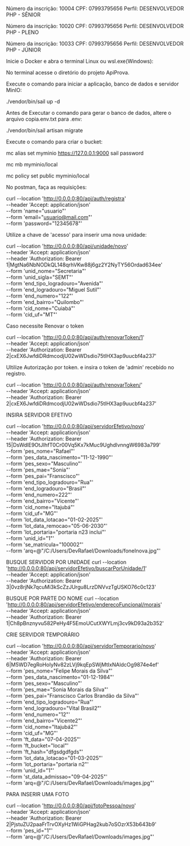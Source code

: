 Número da inscrição: 10004
CPF: 07993795656
Perfil: DESENVOLVEDOR PHP - SÊNIOR

Número da inscrição: 10020
CPF: 07993795656
Perfil: DESENVOLVEDOR PHP - PLENO

Número da inscrição: 10033
CPF: 07993795656
Perfil: DESENVOLVEDOR PHP - JÚNIOR

Inicie o Docker e abra o terminal Linux ou wsl.exe(Windows):

No terminal acesse o diretório do projeto ApiProva.

Execute o comando para iniciar a aplicação, banco de dados e servidor MinIO:

./vendor/bin/sail up -d

Antes de Executar o comando para gerar o banco de dados, altere o arquivo copia.env.txt para .env:

./vendor/bin/sail artisan migrate

Execute o comando para criar o bucket:

mc alias set myminio https://127.0.0.1:9000 sail password

mc mb myminio/local

mc policy set public myminio/local

No postman, faça as requisições:

curl --location 'http://0.0.0.0:80/api/auth/registra' \
--header 'Accept: application/json' \
--form 'name="usuario"' \
--form 'email="usuario@mail.com"' \
--form 'password="12345678"'

Utilize a chave de 'acesso' para inserir uma nova unidade:

curl --location 'http://0.0.0.0:80/api/unidade/novo' \
--header 'Accept: application/json' \
--header 'Authorization: Bearer 1|MgtNa6NbNODkQL148qrhVKw88j6gz2Y2NyTY56Ordad634ee' \
--form 'unid_nome="Secretaria"' \
--form 'unid_sigla="SEMT"' \
--form 'end_tipo_logradouro="Avenida"' \
--form 'end_logradouro="Miguel Sutil"' \
--form 'end_numero="122"' \
--form 'end_bairro="Quilombo"' \
--form 'cid_nome="Cuiabá"' \
--form 'cid_uf="MT"'

Caso necessite Renovar o token

curl --location 'http://0.0.0.0:80/api/auth/renovarToken/1' \
--header 'Accept: application/json' \
--header 'Authorization: Bearer 2|cxEX6JwfdiDRdmcodjU02wWDsdio75tlHX3ap9uucbf4a237'

Ultilize Autorização por token. e insira o token de 'admin' recebido no registro.

curl --location 'http://0.0.0.0:80/api/auth/renovarToken/' \
--header 'Accept: application/json' \
--header 'Authorization: Bearer 2|cxEX6JwfdiDRdmcodjU02wWDsdio75tlHX3ap9uucbf4a237'

INSIRA SERVIDOR EFETIVO

curl --location 'http://0.0.0.0:80/api/servidorEfetivo/novo' \
--header 'Accept: application/json' \
--header 'Authorization: Bearer 15|DsWdlE9OtJIhfT0Cr00Vq5Kx7kMuc9UghdlvnngW6983a799' \
--form 'pes_nome="Rafael"' \
--form 'pes_data_nascimento="11-12-1990"' \
--form 'pes_sexo="Masculino"' \
--form 'pes_mae="Sonia"' \
--form 'pes_pai="Franscisco"' \
--form 'end_tipo_logradouro="Rua"' \
--form 'end_logradouro="Brasil"' \
--form 'end_numero=222"' \
--form 'end_bairro="Vicente"' \
--form 'cid_nome="Itajubá"' \
--form 'cid_uf="MG"' \
--form 'lot_data_lotacao="01-02-2025"' \
--form 'lot_data_remocao="05-06-2030"' \
--form 'lot_portaria="portaria n23 inclui"' \
--form 'unid_id="1"' \
--form 'se_matricula="100002"' \
--form 'arq=@"/C:/Users/DevRafael/Downloads/foneInova.jpg"'

BUSQUE SERVIDOR POR UNIDADE
curl --location 'http://0.0.0.0:80/api/servidorEfetivo/buscarPorUnidade/1' \
--header 'Accept: application/json' \
--header 'Authorization: Bearer 3|0vz8rjNk7qcuMi3kScZzJUrgu8LrzDNVvzTgUSKO76c0c123'

BUSQUE POR PARTE DO NOME
curl --location 'http://0.0.0.0:80/api/servidorEfetivo/enderecoFuncional/morais' \
--header 'Accept: application/json' \
--header 'Authorization: Bearer 1|Ch8pBnznyvu582PeHy4F5EmoUCutXWYLmj3cv9kD93a2b352'

CRIE SERVIDOR TEMPORÁRIO

curl --location 'http://0.0.0.0:80/api/servidorTemporario/novo' \
--header 'Accept: application/json' \
--header 'Authorization: Bearer 6|M5WD7egRoHoIyNv82zLVj9kqEpSWjMtIxNAldcOg9874e4ef' \
--form 'pes_nome="Felipe Morais da Silva"' \
--form 'pes_data_nascimento="01-12-1984"' \
--form 'pes_sexo="Masculino"' \
--form 'pes_mae="Sonia Morais da Silva"' \
--form 'pes_pai="Franscisco Carlos Brandão da Silva"' \
--form 'end_tipo_logradouro="Rua"' \
--form 'end_logradouro="Vital Brasil2"' \
--form 'end_numero="12"' \
--form 'end_bairro="Vicente2"' \
--form 'cid_nome="Itajubá2"' \
--form 'cid_uf="MG"' \
--form 'ft_data="07-04-2025"' \
--form 'ft_bucket="local"' \
--form 'ft_hash="dfgsdgdfgds"' \
--form 'lot_data_lotacao="01-03-2025"' \
--form 'lot_portaria="portaria n2"' \
--form 'unid_id="1"' \
--form 'st_data_admissao="09-04-2025"' \
--form 'arq=@"/C:/Users/DevRafael/Downloads/images.jpg"'

PARA INSERIR UMA FOTO

curl --location 'http://0.0.0.0:80/api/fotoPessoa/novo' \
--header 'Accept: application/json' \
--header 'Authorization: Bearer 2|PjstuZU2paaFrTrvOXyHz1WiGPHag2kub7oSOzrX53b643b9' \
--form 'pes_id="1"' \
--form 'arq=@"/C:/Users/DevRafael/Downloads/images.jpg"'
